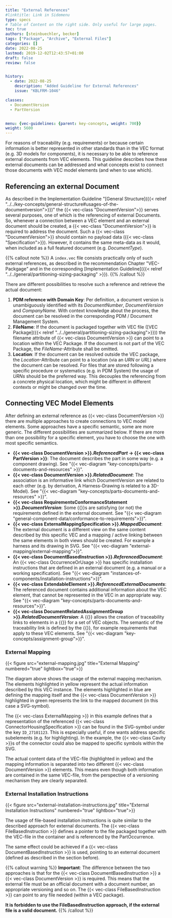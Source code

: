 ```yaml
---
title: "External References"
#linktitle: Link in Sidemenu
type: specs
# Table of Content on the right side. Only useful for large pages.
toc: true
authors: [steinbuechler, becker]
tags: ["Package", "Archive", "External Files"]
categories: []
date: 2022-08-25
lastmod: 2019-12-02T12:43:57+01:00
draft: false
review: false


history:
  - date: 2022-08-25
    description: "Added Guideline for External References"
    issue: "KBLFRM-1046"

classes:
  - DocumentVersion
  - PartVersion


menu: {vec-guidelines: {parent: key-concepts, weight: 700}}
weight: 5600
---
```

For reasons of traceability (e.g. requirements) or because certain information is better represented in other standards than in the VEC format (e.g. 3D models for components), it is necessary to be able to reference external documents from VEC elements. This guideline describes how these external documents can be addressed and what concepts exist to connect those documents with VEC model elements (and when to use which).

## Referencing an external Document

As described in the Implementation Guideline "[General Structure]({{< relref "../../key-concepts/general-structure#usages-of-the-documentversion">}})" the {{< vec-class "DocumentVersion">}} serves several purposes, one of which is the referencing of external Documents. So, whenever a connection between a VEC element and an external document should be created, a {{< vec-class "DocumentVersion">}} is required to address the document. Such a {{< vec-class "DocumentVersion">}} should contain no payload data ({{< vec-class "Specification">}}). However, it contains the same meta-data as it would, when included as a full featured document (e.g. _DocumentType_).

{{% callout note %}}
A `index.vec` file consists practically only of such external references, as described in the recommendation Chapter "VEC-Packgage" and in the corresponding [Implementation Guideline]({{< relref "../../general/partitioning-sizing-packaging" >}}).
{{% /callout %}}

There are different possibilities to resolve such a reference and retrieve the actual document:

1. **PDM reference with Domain Key**: Per definition, a document version is unambiguously identified with its _DocumentNumber_, _DocumentVersion_ and _CompanyName_. With context knowledge about the process, the document can be resolved in the corresponding PDM / Document Management System.
2. **FileName**: If the document is packaged together with VEC file ([VEC Package]({{< relref "../../general/partitioning-sizing-packaging">}})) the filename attribute of {{< vec-class DocumentVersion >}} can point to a location within the VEC Package. If the document is not part of the VEC Package, the _FileName_-Attribute shall be omitted.
3. **Location**: If the document can be resolved outside the VEC package, the _Location_-Attribute can point to a location (via an _URN_ or _URL_) where the document can be resolved. For files that are stored following a specific procedure or systematics (e.g. in PDM System) the usage of _URNs_ should be the preferred way. This decouples the referencing from a concrete physical location, which might be different in different contexts or might be changed over the time.

## Connecting VEC Model Elements

After defining an external reference as {{< vec-class DocumentVersion >}} there are multiple approaches to create connections to VEC model elements. Some approaches have a specific semantic, some are more generic. The different possibilities are summarized below. If there are more than one possibility for a specific element, you have to choose the one with most specific semantics.

* **{{< vec-class DocumentVersion >}}._ReferencedPart_ &rarr; {{< vec-class PartVersion >}}**: The document describes the part in some way (e.g. a component drawing). See "{{< vec-diagram "key-concepts/parts-documents-and-resources" >}}".
* **{{< vec-class DocumentVersion >}}._RelatedDocument_**: The association is an informative link which DocumentVersion are related to each other (e.g. by derivation, A Harness-Drawing is related to a 3D-Model). See "{{< vec-diagram "key-concepts/parts-documents-and-resources" >}}".
* **{{< vec-class RequirementsConformanceStatement >}}._DocumentVersion_**: Some {{<vec-class PartVersion >}}s are satisfying (or not) the requirements defined in the external document. See "{{< vec-diagram "general-component-data/conformance-to-requirements">}}".
* **{{< vec-class ExternalMappingSpecification >}}._MappedDocument_**: The external document is a different view on the same content described by this specific VEC and a mapping / active linking between the same elements in both views should be created. For example a harness and its drawing in SVG. See "{{< vec-diagram "external-mapping/external-mapping">}}".
* **{{< vec-class DocumentBasedInstruction >}}._ReferencedDocument_**: An {{< vec-class OccurrenceOrUsage >}} has specific installation instructions that are defined in an external document (e.g. a manual or a working specification). See "{{< vec-diagram "instances-of-components/installation-instructions">}}".
* **{{< vec-class ExtendableElement >}}._ReferencedExternalDocuments_**: The referenced document contains additional information about the VEC element, that cannot be represented in the VEC in an appropriate way. See "{{< vec-diagram "key-concepts/parts-documents-and-resources">}}".
* **{{< vec-class DocumentRelatedAssignmentGroup >}}._RelatedDocumentVersion_**: A {{<vec-class DocumentRelatedAssignmentGroup >}} allows the creation of traceability links to elements in a {{<vec-class DocumentVersion >}} for a set of VEC objects. The semantic of the traceability link is defined by the {{<vec-class DocumentRelationType >}}, for example requirements that apply to these VEC elements. See "{{< vec-diagram "key-concepts/assignment-group">}}".



### External Mapping

{{< figure src="external-mapping.jpg" title="External Mapping" numbered="true" lightbox="true">}}

The diagram above shows the usage of the external mapping mechanism. The elements highlighted in yellow represent the actual information described by this VEC instance. The elements highlighted in blue are defining the  mapping itself and the {{< vec-class DocumentVersion >}} highlighted in green represents the link to the mapped document (in this case a SVG-symbol).

The {{< vec-class ExternalMapping >}} in this example defines that a representation of the referenced {{< vec-class ConnectorHousingSpecification >}} can be found in the SVG-symbol under the key `ID_27101123`. This is especially useful, if one wants address specific subelements (e.g. for highlighting). In the example, the {{< vec-class Cavity >}}s of the connector could also be mapped to specific symbols within the SVG.

The actual content data of the VEC-file (highlighted in yellow) and the mapping information is separated into two different {{< vec-class DocumentVersion >}} elements. This means even though both information are contained in the same VEC-file, from the perspective of a versioning mechanism they are clearly separated.

### External Installation Instructions 

{{< figure src="external-installation-instructions.jpg" title="External Installation Instructions" numbered="true" lightbox="true">}}

The usage of file-based installation instructions is quite similar to the described approach for external documents. The {{< vec-class FileBasedInstruction >}} defines a pointer to the file packaged together with the VEC-file in the container and is referenced by the PartOccurrence.

The same effect could be achieved if a {{< vec-class DocumentBasedInstruction >}} is used, pointing to an external document (defined as described in the section before).

{{% callout warning %}}
**Important**: The difference between the two approaches is that for the {{< vec-class DocumentBasedInstruction >}} a {{< vec-class DocumentVersion >}} is required. This means that the external file must be an official document with a document number, an appropriate versioning and so on. The {{< vec-class FileBasedInstruction >}} can point to any file needed (within a VEC package). 

**It is forbidden to use the FileBasedInstruction approach, if the external file is a valid document.**
{{% /callout %}}